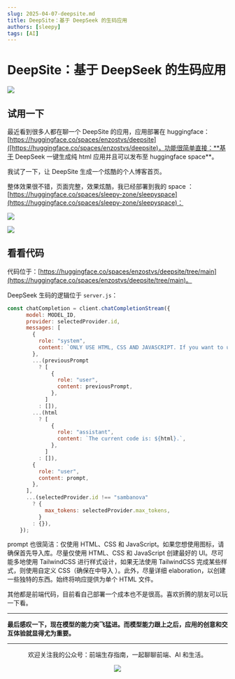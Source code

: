 ```yaml
---
slug: 2025-04-07-deepsite.md
title: DeepSite：基于 DeepSeek 的生码应用
authors: [sleepy]
tags: [AI]
---
```


# DeepSite：基于 DeepSeek 的生码应用

![](https://fastly.jsdelivr.net/gh/bucketio/img2@main/2025/04/03/1743689667074-2a6cb109-602f-4f30-a651-d22c7a38d4d7.png)

## 试用一下

最近看到很多人都在聊一个 DeepSite 的应用，应用部署在 huggingface：[https://huggingface.co/spaces/enzostvs/deepsite]([https://huggingface.co/spaces/enzostvs/deepsite)，功能很简单直接：**基于 DeepSeek 一键生成纯 html 应用并且可以发布至 huggingface space**。

我试了一下，让 DeepSite 生成一个炫酷的个人博客首页。

整体效果很不错，页面完整，效果炫酷，我已经部署到我的 space ：[https://huggingface.co/spaces/sleepy-zone/sleepyspace](https://huggingface.co/spaces/sleepy-zone/sleepyspace)：

![](https://fastly.jsdelivr.net/gh/bucketio/img14@main/2025/04/03/1743689804286-948a8e55-46f1-4596-87a7-ac36674adf94.png)

![](https://fastly.jsdelivr.net/gh/bucketio/img10@main/2025/04/03/1743689839587-712dad61-7489-4ed7-94b5-69d25a98560f.png)

## 看看代码

代码位于：[https://huggingface.co/spaces/enzostvs/deepsite/tree/main](https://huggingface.co/spaces/enzostvs/deepsite/tree/main)。

DeepSeek 生码的逻辑位于 `server.js`：

```js
const chatCompletion = client.chatCompletionStream({
      model: MODEL_ID,
      provider: selectedProvider.id,
      messages: [
        {
          role: "system",
          content: `ONLY USE HTML, CSS AND JAVASCRIPT. If you want to use ICON make sure to import the library first. Try to create the best UI possible by using only HTML, CSS and JAVASCRIPT. Use as much as you can TailwindCSS for the CSS, if you can't do something with TailwindCSS, then use custom CSS (make sure to import <script src="https://cdn.tailwindcss.com"></script> in the head). Also, try to ellaborate as much as you can, to create something unique. ALWAYS GIVE THE RESPONSE INTO A SINGLE HTML FILE`,
        },
        ...(previousPrompt
          ? [
              {
                role: "user",
                content: previousPrompt,
              },
            ]
          : []),
        ...(html
          ? [
              {
                role: "assistant",
                content: `The current code is: ${html}.`,
              },
            ]
          : []),
        {
          role: "user",
          content: prompt,
        },
      ],
      ...(selectedProvider.id !== "sambanova"
        ? {
            max_tokens: selectedProvider.max_tokens,
          }
        : {}),
    });
```

prompt 也很简洁：仅使用 HTML、CSS 和 JavaScript。如果您想使用图标，请确保首先导入库。尽量仅使用 HTML、CSS 和 JavaScript 创建最好的 UI。尽可能多地使用 TailwindCSS 进行样式设计，如果无法使用 TailwindCSS 完成某些样式，则使用自定义 CSS（确保在中导入 <script src="https://cdn.tailwindcss.com"></script>）。此外，尽量详细 elaboration，以创建一些独特的东西。始终将响应提供为单个 HTML 文件。

其他都是前端代码，目前看自己部署一个成本也不是很高。喜欢折腾的朋友可以玩一下看。

---

**最后感叹一下，现在模型的能力突飞猛进。而模型能力跟上之后，应用的创意和交互体验就显得尤为重要。**

---

<div align="center">
  <p>欢迎关注我的公众号：前端生存指南，一起聊聊前端、AI 和生活。</p>
  <img src="https://cloud-minapp-47803.cloud.ifanrusercontent.com/1tvAM68Cvrx3bfLR.jpg" style={{ width: '180px' }} />
</div>